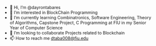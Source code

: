 - 👋 Hi, I’m @dayrontabares
- 👀 I’m interested in BlockChain Programming
- 🌱 I’m currently learning Combinatronics, Software Engineering, Theory of Algorithms, Capstone Project, C Programming at FIU in my Senior Year of Computer Science
- 💞️ I’m looking to collaborate Projects related to Blockchain
- 📫 How to reach me dtaba008@fiu.edu

<!---
dayrontabares/dayrontabares is a ✨ special ✨ repository because its `README.md` (this file) appears on your GitHub profile.
You can click the Preview link to take a look at your changes.
--->
